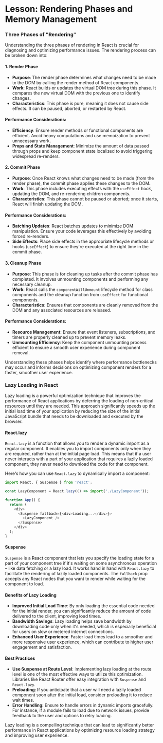 # Lesson: Rendering Phases and Memory Management

### Three Phases of "Rendering"

Understanding the three phases of rendering in React is crucial for diagnosing and optimizing performance issues. The rendering process can be broken down into:

#### **1. Render Phase**

- **Purpose**: The render phase determines what changes need to be made to the DOM by calling the render method of React components.
- **Work**: React builds or updates the virtual DOM tree during this phase. It compares the new virtual DOM with the previous one to identify changes.
- **Characteristics**: This phase is pure, meaning it does not cause side effects. It can be paused, aborted, or restarted by React.

#### **Performance Considerations**:

- **Efficiency**: Ensure render methods or functional components are efficient. Avoid heavy computations and use memoization to prevent unnecessary work.
- **Props and State Management**: Minimize the amount of data passed through props and keep component state localized to avoid triggering widespread re-renders.

#### **2. Commit Phase**

- **Purpose**: Once React knows what changes need to be made (from the render phase), the commit phase applies these changes to the DOM.
- **Work**: This phase includes executing effects with the `useEffect` hook, updating the DOM, and re-rendering children components.
- **Characteristics**: This phase cannot be paused or aborted; once it starts, React will finish updating the DOM.

#### **Performance Considerations**:

- **Batching Updates**: React batches updates to minimize DOM manipulation. Ensure your code leverages this effectively by avoiding forced re-renders.
- **Side Effects**: Place side effects in the appropriate lifecycle methods or hooks (`useEffect`) to ensure they're executed at the right time in the commit phase.

#### **3. Cleanup Phase**

- **Purpose**: This phase is for cleaning up tasks after the commit phase has completed. It involves unmounting components and performing any necessary cleanup.
- **Work**: React calls the `componentWillUnmount` lifecycle method for class components and the cleanup function from `useEffect` for functional components.
- **Characteristics**: Ensures that components are cleanly removed from the DOM and any associated resources are released.

#### **Performance Considerations**:

- **Resource Management**: Ensure that event listeners, subscriptions, and timers are properly cleaned up to prevent memory leaks.
- **Unmounting Efficiency**: Keep the component unmounting process efficient to ensure a smooth user experience during component removal.

Understanding these phases helps identify where performance bottlenecks may occur and informs decisions on optimizing component renders for a faster, smoother user experience.

### Lazy Loading in React

Lazy loading is a powerful optimization technique that improves the performance of React applications by deferring the loading of non-critical resources until they are needed. This approach significantly speeds up the initial load time of your application by reducing the size of the initial JavaScript bundle that needs to be downloaded and executed by the browser.

#### **React.lazy**

`React.lazy` is a function that allows you to render a dynamic import as a regular component. It enables you to import components only when they are required, rather than at the initial page load. This means that if a user never interacts with a part of your application that requires a lazily loaded component, they never need to download the code for that component.

Here's how you can use `React.lazy` to dynamically import a component:

```javascript
import React, { Suspense } from 'react';

const LazyComponent = React.lazy(() => import('./LazyComponent'));

function App() {
  return (
    <div>
      <Suspense fallback={<div>Loading...</div>}>
        <LazyComponent />
      </Suspense>
    </div>
  );
}
```

#### **Suspense**

`Suspense` is a React component that lets you specify the loading state for a part of your component tree if it's waiting on some asynchronous operation – like data fetching or a lazy load. It works hand in hand with `React.lazy` to facilitate the rendering of lazily loaded components. The `fallback` prop accepts any React nodes that you want to render while waiting for the component to load.

#### **Benefits of Lazy Loading**

- **Improved Initial Load Time**: By only loading the essential code needed for the initial render, you can significantly reduce the amount of code delivered to the client, improving load times.
- **Bandwidth Savings**: Lazy loading helps save bandwidth by downloading code only when it's needed, which is especially beneficial for users on slow or metered internet connections.
- **Enhanced User Experience**: Faster load times lead to a smoother and more responsive user experience, which can contribute to higher user engagement and satisfaction.

#### **Best Practices**

- **Use Suspense at Route Level**: Implementing lazy loading at the route level is one of the most effective ways to utilize this optimization. Libraries like React Router offer easy integration with `Suspense` and `React.lazy`.
- **Preloading**: If you anticipate that a user will need a lazily loaded component soon after the initial load, consider preloading it to reduce wait times.
- **Error Handling**: Ensure to handle errors in dynamic imports gracefully. For instance, if a module fails to load due to network issues, provide feedback to the user and options to retry loading.

Lazy loading is a compelling technique that can lead to significantly better performance in React applications by optimizing resource loading strategy and improving user experience.


